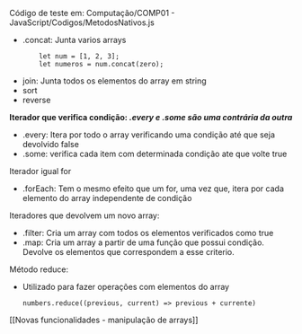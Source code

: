 Código de teste em: Computação/COMP01 - JavaScript/Codigos/MetodosNativos.js

-  .concat: Junta varios arrays
	``` const zero = 0;
		let num = [1, 2, 3];
		let numeros = num.concat(zero);
	```
-  join: Junta todos os elementos do array em string
- sort
- reverse

**Iterador que verifica condição: *.every e .some são uma contrária da outra***
- .every: Itera por todo o array verificando uma condição até que seja devolvido false
- .some: verifica cada item com determinada condição ate que volte true

Iterador igual for
- .forEach: Tem o mesmo efeito que um for, uma vez que, itera por cada elemento do array independente de condição

Iteradores que devolvem um novo array:
- .filter: Cria um array com todos os elementos verificados como true
- .map: Cria um array a partir de uma função que possui condição. Devolve os elementos que correspondem a esse criterio.

Método reduce:
- Utilizado para fazer operações com elementos do array
	```
	numbers.reduce((previous, current) => previous + currente)
	```


[[Novas funcionalidades - manipulação de arrays]]
